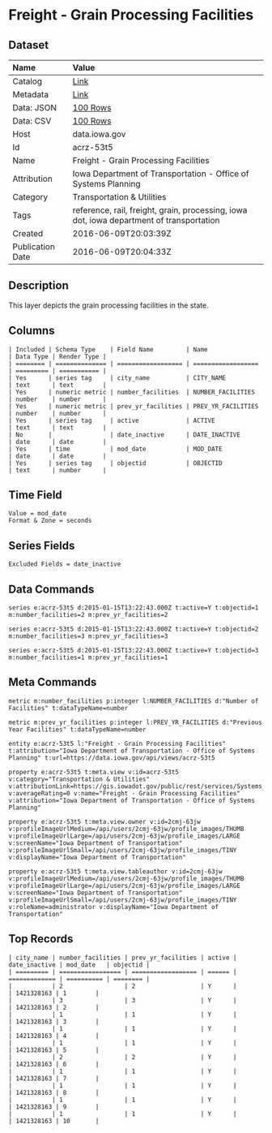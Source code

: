 # Freight - Grain Processing Facilities

## Dataset

| Name | Value |
| :--- | :---- |
| Catalog | [Link](https://catalog.data.gov/dataset/freight-grain-processing-facilities) |
| Metadata | [Link](https://data.iowa.gov/api/views/acrz-53t5) |
| Data: JSON | [100 Rows](https://data.iowa.gov/api/views/acrz-53t5/rows.json?max_rows=100) |
| Data: CSV | [100 Rows](https://data.iowa.gov/api/views/acrz-53t5/rows.csv?max_rows=100) |
| Host | data.iowa.gov |
| Id | acrz-53t5 |
| Name | Freight - Grain Processing Facilities |
| Attribution | Iowa Department of Transportation - Office of Systems Planning |
| Category | Transportation & Utilities |
| Tags | reference, rail, freight, grain, processing, iowa dot, iowa department of transportation |
| Created | 2016-06-09T20:03:39Z |
| Publication Date | 2016-06-09T20:04:33Z |

## Description

This layer depicts the grain processing facilities in the state.

## Columns

```ls
| Included | Schema Type    | Field Name         | Name               | Data Type | Render Type |
| ======== | ============== | ================== | ================== | ========= | =========== |
| Yes      | series tag     | city_name          | CITY_NAME          | text      | text        |
| Yes      | numeric metric | number_facilities  | NUMBER_FACILITIES  | number    | number      |
| Yes      | numeric metric | prev_yr_facilities | PREV_YR_FACILITIES | number    | number      |
| Yes      | series tag     | active             | ACTIVE             | text      | text        |
| No       |                | date_inactive      | DATE_INACTIVE      | date      | date        |
| Yes      | time           | mod_date           | MOD_DATE           | date      | date        |
| Yes      | series tag     | objectid           | OBJECTID           | text      | number      |
```

## Time Field

```ls
Value = mod_date
Format & Zone = seconds
```

## Series Fields

```ls
Excluded Fields = date_inactive
```

## Data Commands

```ls
series e:acrz-53t5 d:2015-01-15T13:22:43.000Z t:active=Y t:objectid=1 m:number_facilities=2 m:prev_yr_facilities=2

series e:acrz-53t5 d:2015-01-15T13:22:43.000Z t:active=Y t:objectid=2 m:number_facilities=3 m:prev_yr_facilities=3

series e:acrz-53t5 d:2015-01-15T13:22:43.000Z t:active=Y t:objectid=3 m:number_facilities=1 m:prev_yr_facilities=1
```

## Meta Commands

```ls
metric m:number_facilities p:integer l:NUMBER_FACILITIES d:"Number of Facilities" t:dataTypeName=number

metric m:prev_yr_facilities p:integer l:PREV_YR_FACILITIES d:"Previous Year Facilities" t:dataTypeName=number

entity e:acrz-53t5 l:"Freight - Grain Processing Facilities" t:attribution="Iowa Department of Transportation - Office of Systems Planning" t:url=https://data.iowa.gov/api/views/acrz-53t5

property e:acrz-53t5 t:meta.view v:id=acrz-53t5 v:category="Transportation & Utilities" v:attributionLink=https://gis.iowadot.gov/public/rest/services/Systems_Planning/Freight/MapServer/1 v:averageRating=0 v:name="Freight - Grain Processing Facilities" v:attribution="Iowa Department of Transportation - Office of Systems Planning"

property e:acrz-53t5 t:meta.view.owner v:id=2cmj-63jw v:profileImageUrlMedium=/api/users/2cmj-63jw/profile_images/THUMB v:profileImageUrlLarge=/api/users/2cmj-63jw/profile_images/LARGE v:screenName="Iowa Department of Transportation" v:profileImageUrlSmall=/api/users/2cmj-63jw/profile_images/TINY v:displayName="Iowa Department of Transportation"

property e:acrz-53t5 t:meta.view.tableauthor v:id=2cmj-63jw v:profileImageUrlMedium=/api/users/2cmj-63jw/profile_images/THUMB v:profileImageUrlLarge=/api/users/2cmj-63jw/profile_images/LARGE v:screenName="Iowa Department of Transportation" v:profileImageUrlSmall=/api/users/2cmj-63jw/profile_images/TINY v:roleName=administrator v:displayName="Iowa Department of Transportation"
```

## Top Records

```ls
| city_name | number_facilities | prev_yr_facilities | active | date_inactive | mod_date   | objectid | 
| ========= | ================= | ================== | ====== | ============= | ========== | ======== | 
|           | 2                 | 2                  | Y      |               | 1421328163 | 1        | 
|           | 3                 | 3                  | Y      |               | 1421328163 | 2        | 
|           | 1                 | 1                  | Y      |               | 1421328163 | 3        | 
|           | 1                 | 1                  | Y      |               | 1421328163 | 4        | 
|           | 1                 | 1                  | Y      |               | 1421328163 | 5        | 
|           | 2                 | 2                  | Y      |               | 1421328163 | 6        | 
|           | 1                 | 1                  | Y      |               | 1421328163 | 7        | 
|           | 1                 | 1                  | Y      |               | 1421328163 | 8        | 
|           | 1                 | 1                  | Y      |               | 1421328163 | 9        | 
|           | 1                 | 1                  | Y      |               | 1421328163 | 10       | 
```